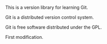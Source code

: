 This is a version library for learning Git.

Git is a distributed version control system.

Git is free software distributed under the GPL.

First modification.
